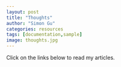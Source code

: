 ```yaml
---
layout: post
title: "Thoughts"
author: "Simon Gu"
categories: resources
tags: [documentation,sample]
image: thoughts.jpg
---
```


Click on the links below to read my articles.  
